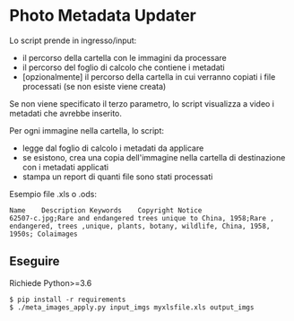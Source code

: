 # Photo Metadata Updater

Lo script prende in ingresso/input: 

- il percorso della cartella con le immagini da processare
- il percorso del foglio di calcolo che contiene i metadati
- [opzionalmente] il percorso della cartella in cui verranno copiati i file processati (se non esiste viene creata)

Se non viene specificato il terzo parametro,
lo script visualizza a video i metadati che avrebbe inserito.

Per ogni immagine nella cartella, lo script: 

- legge dal foglio di calcolo i metadati da applicare
- se esistono, crea una copia dell'immagine nella cartella di destinazione con i metadati applicati
- stampa un report di quanti file sono stati processati

Esempio file .xls o .ods:

```
Name	Description	Keywords	Copyright Notice
62507-c.jpg;Rare and endangered trees unique to China, 1958;Rare , endangered, trees ,unique, plants, botany, wildlife, China, 1958, 1950s;	Colaimages
```

## Eseguire

Richiede Python>=3.6

```
$ pip install -r requirements
$ ./meta_images_apply.py input_imgs myxlsfile.xls output_imgs
```
